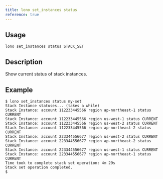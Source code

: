 ```yaml
---
title: lono set_instances status
reference: true
---
```


## Usage

    lono set_instances status STACK_SET

## Description

Show current status of stack instances.

## Example

    $ lono set_instances status my-set
    Stack Instance statuses... (takes a while)
    Stack Instance: account 112233445566 region ap-northeast-1 status CURRENT
    Stack Instance: account 112233445566 region us-west-1 status CURRENT
    Stack Instance: account 112233445566 region us-west-2 status CURRENT
    Stack Instance: account 112233445566 region ap-northeast-2 status CURRENT
    Stack Instance: account 223344556677 region us-west-2 status CURRENT
    Stack Instance: account 223344556677 region ap-northeast-2 status CURRENT
    Stack Instance: account 223344556677 region us-west-1 status CURRENT
    Stack Instance: account 223344556677 region ap-northeast-1 status CURRENT
    Time took to complete stack set operation: 4m 29s
    Stack set operation completed.
    $



